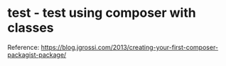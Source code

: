# test - test using composer with classes

Reference: https://blog.jgrossi.com/2013/creating-your-first-composer-packagist-package/

